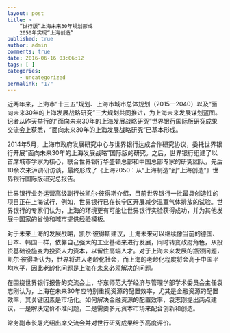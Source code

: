 ```yaml
---
layout: post
title: >
    “世行版”上海未来30年规划形成
    2050年实现“上海创造”
published: true
author: admin
comments: true
date: 2016-06-16 03:06:12
tags: [ ]
categories:
    - uncategorized
permalink: "17"
---
```

近两年来，上海市“十三五”规划、上海市城市总体规划（2015—2040）以及“面向未来30年的上海发展战略研究”三大规划共同推进，为上海未来发展谋划蓝图。记者从昨天举行的“面向未来30年的上海发展战略研究”世界银行国际版研究成果交流会上获悉，“面向未来30年的上海发展战略研究”已基本形成。

2014年5月，上海市政府发展研究中心与世界银行达成合作研究协议，委托世界银行开展“面向未来30年的上海发展战略”国际版的研究。之后，世界银行组建了以首席城市学家为核心，联合世界银行华盛顿总部和中国总部专家的研究团队，先后10余次来沪调研访谈，最终形成了《上海2050：从“上海制造”到“上海创造”》世界银行国际版研究总报告。

世界银行业务运营高级副行长凯尔·彼得斯介绍，目前世界银行一批最具创造性的项目正在上海试行，例如，世界银行已在长宁区开展减少温室气体排放的试验。世界银行的专家们认为，上海的环境更有可能让世界银行实验获得成功，并为其他发展中国家的省份和城市提供经验模板。

对于未来上海的发展战略，凯尔·彼得斯建议，上海未来可以继续像当前的德国、日本、韩国一样，依靠自己强大的工业基础来进行发展，同时转变政府角色，从投资基础设施变为投资人力资本，以留住高端人才。对于上海未来发展的瓶颈问题，凯尔·彼得斯认为，世界将进入老龄化社会，而上海的老龄化程度将会高于中国平均水平，因此老龄化问题是上海在未来必须解决的问题。

在围绕世界银行报告的交流会上，华东师范大学经济与管理学部学术委员会主任袁志刚认为，上海在未来30年应特别重视资源的配置效率，尤其是金融资源的配置效率，其关键因素是市场化。如何解决金融资源的配置效率，袁志刚提出两点建议，一是解决定价不准问题，二是需要多元资本市场来配合创新和创造。

常务副市长屠光绍出席交流会并对世行研究成果给予高度评价。